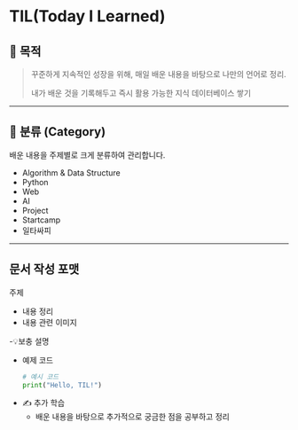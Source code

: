 # TIL(Today I Learned)

## 📌 목적

>꾸준하게 지속적인 성장을 위해, 매일 배운 내용을 바탕으로 나만의 언어로 정리.
>
>내가 배운 것을 기록해두고 즉시 활용 가능한 지식 데이터베이스 쌓기
>
---

## 📂 분류 (Category)

배운 내용을 주제별로 크게 분류하여 관리합니다.

- Algorithm & Data Structure
- Python
- Web 
- AI 
- Project
- Startcamp
- 일타싸피

---

## 문서 작성 포맷

주제
- 내용 정리
- 내용 관련 이미지
  
-💡보충 설명
- 예제 코드
    ```python
    # 예시 코드
    print("Hello, TIL!")
    ```
- ✍️ 추가 학습
    - 배운 내용을 바탕으로 추가적으로 궁금한 점을 공부하고 정리

